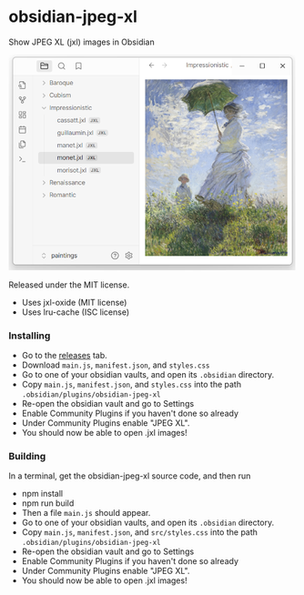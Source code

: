 # obsidian-jpeg-xl

Show JPEG XL (jxl) images in Obsidian

<a href="#">![JPEG XL demo screenshot](./screenshot.png "")</a>

Released under the MIT license.

- Uses jxl-oxide (MIT license)
- Uses lru-cache (ISC license)

### Installing

- Go to the <a href="https://github.com/moltenform/obsidian-jpeg-xl/releases">releases</a> tab.
- Download `main.js`, `manifest.json`, and `styles.css`
- Go to one of your obsidian vaults, and open its `.obsidian` directory.
- Copy `main.js`, `manifest.json`, and `styles.css` into the path `.obsidian/plugins/obsidian-jpeg-xl`
- Re-open the obsidian vault and go to Settings
- Enable Community Plugins if you haven't done so already
- Under Community Plugins enable "JPEG XL".
- You should now be able to open .jxl images!

### Building

In a terminal, get the obsidian-jpeg-xl source code, and then run

- npm install
- npm run build
- Then a file `main.js` should appear.
- Go to one of your obsidian vaults, and open its `.obsidian` directory.
- Copy `main.js`, `manifest.json`, and `src/styles.css` into the path `.obsidian/plugins/obsidian-jpeg-xl`
- Re-open the obsidian vault and go to Settings
- Enable Community Plugins if you haven't done so already
- Under Community Plugins enable "JPEG XL".
- You should now be able to open .jxl images!

